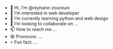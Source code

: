 - 👋 Hi, I’m @reyhane-zourouni
- 👀 I’m interested in web developer
- 🌱 I’m currently learning python and web design
- 💞️ I’m looking to collaborate on ...
- 📫 How to reach me ...
- 😄 Pronouns: ...
- ⚡ Fun fact: ...

<!---
reyhane-zourouni/reyhane-zourouni is a ✨ special ✨ repository because its `README.md` (this file) appears on your GitHub profile.
You can click the Preview link to take a look at your changes.
--->
